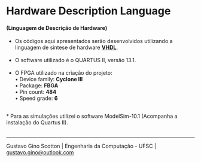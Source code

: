 # Hardware Description Language 
<h4>(Linguagem de Descrição de Hardware)</h4>

- Os códigos aqui apresentados serão desenvolvidos utilizando a linguagem de sintese de hardware <a href="https://pt.wikipedia.org/wiki/VHDL"><b>VHDL</b></a>.
<br><br>
- O software utilizado é o QUARTUS II, versão 13.1.
<br><br>
- O  FPGA utilizado na criação do projeto:<br>
• Device family: <b>Cyclone III</b><br>
• Package: <b>FBGA</b><br>
• Pin count: <b>484</b><br>
• Speed grade: <b>6</b><br>
<br>
* Para as simulações utilizei o software ModelSim-10.1 (Acompanha a instalação do Quartus II).
<br><br>

-------------------
Gustavo Gino Scotton    |   Engenharia da Computação - UFSC   |   gustavo.gino@outlook.com
